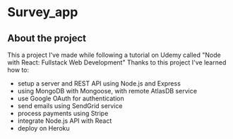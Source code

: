 # Survey_app

## About the project
This a project I've made while following a tutorial on Udemy called "Node with React: Fullstack Web Development"
Thanks to this project I've learned how to:
* setup a server and REST API using Node.js and Express
* using MongoDB with Mongoose, with remote AtlasDB service
* use Google OAuth for authentication
* send emails using SendGrid service
* process payments using Stripe
* integrate Node.js API with React
* deploy on Heroku

